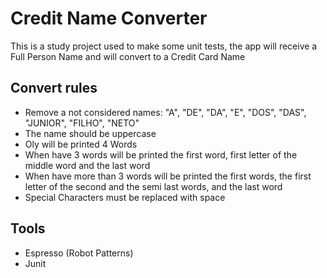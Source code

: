 # Credit Name Converter
This is a study project used to make some unit tests, the app will receive a Full Person Name and will convert to a Credit Card Name  

## Convert rules
- Remove a not considered names: "A", "DE", "DA", "E", "DOS", "DAS", "JUNIOR", "FILHO", "NETO"
- The name should be uppercase
- Oly will be printed 4 Words
- When have 3 words will be printed the first word, first letter of the middle word and the last word
- When have more than 3 words will be printed the first words, the first letter of the second and the semi last words, and the last word 
- Special Characters must be replaced with space

## Tools

- Espresso (Robot Patterns)
- Junit